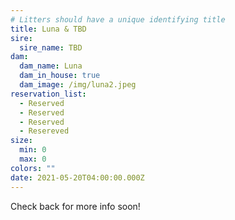 ```yaml
---
# Litters should have a unique identifying title
title: Luna & TBD
sire:
  sire_name: TBD
dam:
  dam_name: Luna
  dam_in_house: true
  dam_image: /img/luna2.jpeg
reservation_list:
  - Reserved
  - Reserved
  - Reserved
  - Resereved
size:
  min: 0
  max: 0
colors: ""
date: 2021-05-20T04:00:00.000Z
---
```

Check back for more info soon!